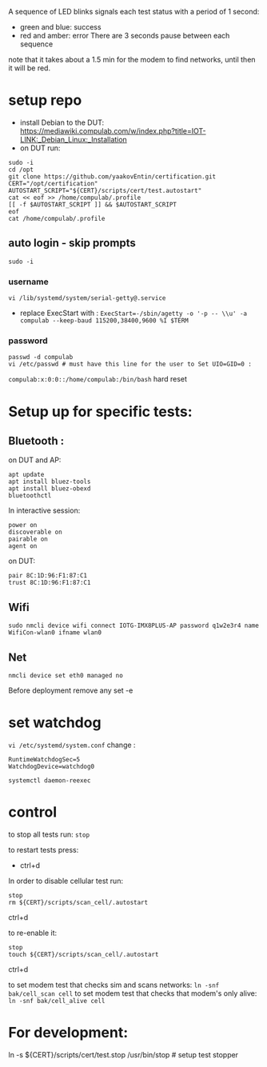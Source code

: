 A sequence of LED blinks signals each test status with a period of 1 second:
- green and blue: success
- red and amber: error
There are 3 seconds pause between each sequence

note that it takes about a 1.5 min for the modem to find networks, until then it will be red.
# setup repo
* install Debian to the DUT:
https://mediawiki.compulab.com/w/index.php?title=IOT-LINK:_Debian_Linux:_Installation 
* on DUT run:
```
sudo -i
cd /opt
git clone https://github.com/yaakovEntin/certification.git
CERT="/opt/certification"
AUTOSTART_SCRIPT="${CERT}/scripts/cert/test.autostart"
cat << eof >> /home/compulab/.profile
[[ -f $AUTOSTART_SCRIPT ]] && $AUTOSTART_SCRIPT
eof
cat /home/compulab/.profile
```
## auto login - skip prompts
`sudo -i`
### username
`vi /lib/systemd/system/serial-getty@.service`
- replace ExecStart with : 
`ExecStart=-/sbin/agetty -o '-p -- \\u' -a compulab --keep-baud 115200,38400,9600 %I $TERM`
### password 
```
passwd -d compulab
vi /etc/passwd # must have this line for the user to Set UIO=GID=0 :
```
`compulab:x:0:0::/home/compulab:/bin/bash`
hard reset 
# Setup up for specific tests:
## Bluetooth :
on DUT and AP:
```
apt update
apt install bluez-tools
apt install bluez-obexd
bluetoothctl
```
In interactive session:
```
power on
discoverable on
pairable on
agent on
```
on DUT:
```
pair 8C:1D:96:F1:87:C1
trust 8C:1D:96:F1:87:C1
```
## Wifi
`sudo nmcli device wifi connect IOTG-IMX8PLUS-AP password q1w2e3r4 name WifiCon-wlan0 ifname wlan0`
## Net
`nmcli device set eth0 managed no`

Before deployment remove any set -e
# set watchdog
`vi /etc/systemd/system.conf`
change :
```
RuntimeWatchdogSec=5
WatchdogDevice=watchdog0
```
`systemctl daemon-reexec`
# control
to stop all tests run:
`stop`

to restart tests press:
- ctrl+d

In order to disable cellular test run:
```
stop
rm ${CERT}/scripts/scan_cell/.autostart
```
ctrl+d

to re-enable it:
```
stop
touch ${CERT}/scripts/scan_cell/.autostart
```
ctrl+d

to set modem test that checks sim and scans networks:
`ln -snf bak/cell_scan cell`
to set modem test that checks that modem's only alive:
`ln -snf bak/cell_alive cell`
# For development:
ln -s ${CERT}/scripts/cert/test.stop /usr/bin/stop # setup test stopper
